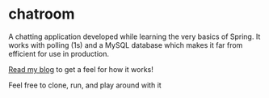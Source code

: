 # chatroom
A chatting application developed while learning the very basics of Spring. It works with polling (1s) and a MySQL database which makes it far from efficient for use in production.

[Read my blog](https://viktorahmeti.me/chatroom/) to get a feel for how it works!
  
Feel free to clone, run, and play around with it
